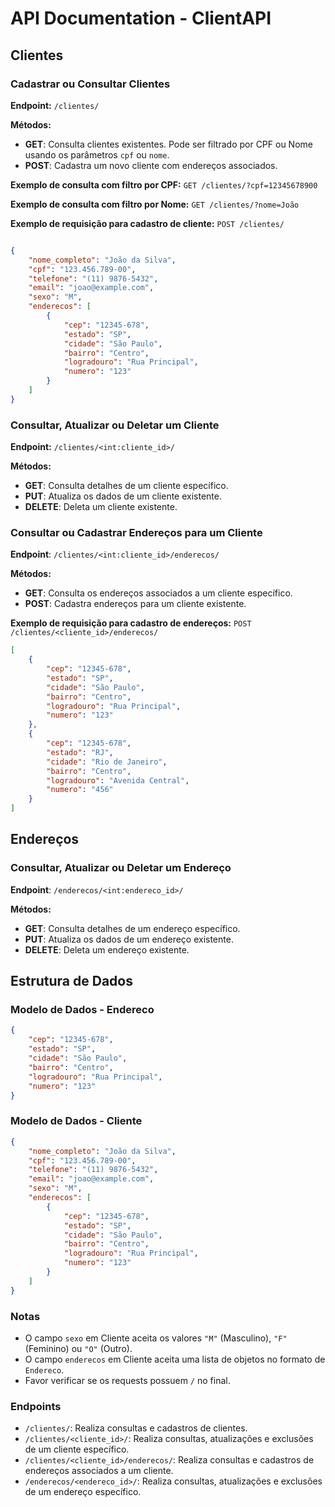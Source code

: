 # API Documentation - ClientAPI

## Clientes

### Cadastrar ou Consultar Clientes

**Endpoint:** `/clientes/`

**Métodos:**
- **GET**: Consulta clientes existentes. Pode ser filtrado por CPF ou Nome usando os parâmetros `cpf` ou `nome`.
- **POST**: Cadastra um novo cliente com endereços associados.

**Exemplo de consulta com filtro por CPF:**
`GET /clientes/?cpf=12345678900`


**Exemplo de consulta com filtro por Nome:**
`GET /clientes/?nome=João`


**Exemplo de requisição para cadastro de cliente:**
`POST /clientes/`
```json

{
    "nome_completo": "João da Silva",
    "cpf": "123.456.789-00",
    "telefone": "(11) 9876-5432",
    "email": "joao@example.com",
    "sexo": "M",
    "enderecos": [
        {
            "cep": "12345-678",
            "estado": "SP",
            "cidade": "São Paulo",
            "bairro": "Centro",
            "logradouro": "Rua Principal",
            "numero": "123"
        }
    ]
}
```


### Consultar, Atualizar ou Deletar um Cliente
**Endpoint:** `/clientes/<int:cliente_id>/`

**Métodos:**

- **GET**: Consulta detalhes de um cliente específico.
- **PUT**: Atualiza os dados de um cliente existente.
- **DELETE**: Deleta um cliente existente.


### Consultar ou Cadastrar Endereços para um Cliente
**Endpoint**: `/clientes/<int:cliente_id>/enderecos/`

**Métodos:**

- **GET**: Consulta os endereços associados a um cliente específico.
- **POST**: Cadastra endereços para um cliente existente.

**Exemplo de requisição para cadastro de endereços:**
`POST /clientes/<cliente_id>/enderecos/`

```json
[
    {
        "cep": "12345-678",
        "estado": "SP",
        "cidade": "São Paulo",
        "bairro": "Centro",
        "logradouro": "Rua Principal",
        "numero": "123"
    },
    {
        "cep": "12345-678",
        "estado": "RJ",
        "cidade": "Rio de Janeiro",
        "bairro": "Centro",
        "logradouro": "Avenida Central",
        "numero": "456"
    }
]
```

## Endereços

### Consultar, Atualizar ou Deletar um Endereço
**Endpoint**: `/enderecos/<int:endereco_id>/`

**Métodos:**

- **GET**: Consulta detalhes de um endereço específico.
- **PUT**: Atualiza os dados de um endereço existente.
- **DELETE**: Deleta um endereço existente.

## Estrutura de Dados

### Modelo de Dados - Endereco

```json
{
    "cep": "12345-678",
    "estado": "SP",
    "cidade": "São Paulo",
    "bairro": "Centro",
    "logradouro": "Rua Principal",
    "numero": "123"
}
```
### Modelo de Dados - Cliente
```json
{
    "nome_completo": "João da Silva",
    "cpf": "123.456.789-00",
    "telefone": "(11) 9876-5432",
    "email": "joao@example.com",
    "sexo": "M",
    "enderecos": [
        {
            "cep": "12345-678",
            "estado": "SP",
            "cidade": "São Paulo",
            "bairro": "Centro",
            "logradouro": "Rua Principal",
            "numero": "123"
        }
    ]
}
```

### Notas

- O campo `sexo` em Cliente aceita os valores `"M"` (Masculino), `"F"` (Feminino) ou `"O"` (Outro).
- O campo `enderecos` em Cliente aceita uma lista de objetos no formato de `Endereco`.
- Favor verificar se os requests possuem `/` no final.

### Endpoints

- `/clientes/`: Realiza consultas e cadastros de clientes.
- `/clientes/<cliente_id>/`: Realiza consultas, atualizações e exclusões de um cliente específico.
- `/clientes/<cliente_id>/enderecos/`: Realiza consultas e cadastros de endereços associados a um cliente.
- `/enderecos/<endereco_id>/`: Realiza consultas, atualizações e exclusões de um endereço específico.

